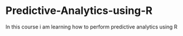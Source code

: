 # Predictive-Analytics-using-R

In this course i am learning how to perform predictive  analytics using R
